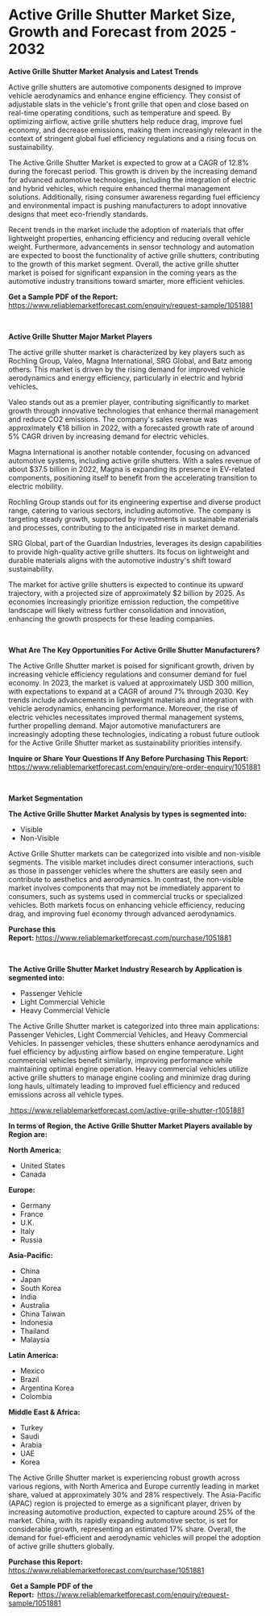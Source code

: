 <p><h1>Active Grille Shutter Market Size, Growth and Forecast from 2025 - 2032</h1></p><p><strong>Active Grille Shutter Market Analysis and Latest Trends</strong></p>
<p><p>Active grille shutters are automotive components designed to improve vehicle aerodynamics and enhance engine efficiency. They consist of adjustable slats in the vehicle's front grille that open and close based on real-time operating conditions, such as temperature and speed. By optimizing airflow, active grille shutters help reduce drag, improve fuel economy, and decrease emissions, making them increasingly relevant in the context of stringent global fuel efficiency regulations and a rising focus on sustainability.</p><p>The Active Grille Shutter Market is expected to grow at a CAGR of 12.8% during the forecast period. This growth is driven by the increasing demand for advanced automotive technologies, including the integration of electric and hybrid vehicles, which require enhanced thermal management solutions. Additionally, rising consumer awareness regarding fuel efficiency and environmental impact is pushing manufacturers to adopt innovative designs that meet eco-friendly standards. </p><p>Recent trends in the market include the adoption of materials that offer lightweight properties, enhancing efficiency and reducing overall vehicle weight. Furthermore, advancements in sensor technology and automation are expected to boost the functionality of active grille shutters, contributing to the growth of this market segment. Overall, the active grille shutter market is poised for significant expansion in the coming years as the automotive industry transitions toward smarter, more efficient vehicles.</p></p>
<p><strong>Get a Sample PDF of the Report:&nbsp;</strong> <a href="https://www.reliablemarketforecast.com/enquiry/request-sample/1051881?utm_campaign=3622&utm_medium=2&utm_source=Github&utm_content=ia&utm_term=16042025&utm_id=active-grille-shutter">https://www.reliablemarketforecast.com/enquiry/request-sample/1051881</a></p>
<p>&nbsp;</p>
<p><strong>Active Grille Shutter Major Market Players</strong></p>
<p><p>The active grille shutter market is characterized by key players such as Rochling Group, Valeo, Magna International, SRG Global, and Batz among others. This market is driven by the rising demand for improved vehicle aerodynamics and energy efficiency, particularly in electric and hybrid vehicles.</p><p>Valeo stands out as a premier player, contributing significantly to market growth through innovative technologies that enhance thermal management and reduce CO2 emissions. The company's sales revenue was approximately €18 billion in 2022, with a forecasted growth rate of around 5% CAGR driven by increasing demand for electric vehicles.</p><p>Magna International is another notable contender, focusing on advanced automotive systems, including active grille shutters. With a sales revenue of about $37.5 billion in 2022, Magna is expanding its presence in EV-related components, positioning itself to benefit from the accelerating transition to electric mobility.</p><p>Rochling Group stands out for its engineering expertise and diverse product range, catering to various sectors, including automotive. The company is targeting steady growth, supported by investments in sustainable materials and processes, contributing to the anticipated rise in market demand.</p><p>SRG Global, part of the Guardian Industries, leverages its design capabilities to provide high-quality active grille shutters. Its focus on lightweight and durable materials aligns with the automotive industry's shift toward sustainability.</p><p>The market for active grille shutters is expected to continue its upward trajectory, with a projected size of approximately $2 billion by 2025. As economies increasingly prioritize emission reduction, the competitive landscape will likely witness further consolidation and innovation, enhancing the growth prospects for these leading companies.</p></p>
<p>&nbsp;</p>
<p><strong>What Are The Key Opportunities For Active Grille Shutter Manufacturers?</strong></p>
<p><p>The Active Grille Shutter market is poised for significant growth, driven by increasing vehicle efficiency regulations and consumer demand for fuel economy. In 2023, the market is valued at approximately USD 300 million, with expectations to expand at a CAGR of around 7% through 2030. Key trends include advancements in lightweight materials and integration with vehicle aerodynamics, enhancing performance. Moreover, the rise of electric vehicles necessitates improved thermal management systems, further propelling demand. Major automotive manufacturers are increasingly adopting these technologies, indicating a robust future outlook for the Active Grille Shutter market as sustainability priorities intensify.</p></p>
<p><strong>Inquire or Share Your Questions If Any Before Purchasing This Report:</strong> <a href="https://www.reliablemarketforecast.com/enquiry/pre-order-enquiry/1051881?utm_campaign=3622&utm_medium=2&utm_source=Github&utm_content=ia&utm_term=16042025&utm_id=active-grille-shutter">https://www.reliablemarketforecast.com/enquiry/pre-order-enquiry/1051881</a></p>
<p>&nbsp;</p>
<p><strong>Market Segmentation</strong></p>
<p><strong>The Active Grille Shutter Market Analysis by types is segmented into:</strong></p>
<p><ul><li>Visible</li><li>Non-Visible</li></ul></p>
<p><p>Active Grille Shutter markets can be categorized into visible and non-visible segments. The visible market includes direct consumer interactions, such as those in passenger vehicles where the shutters are easily seen and contribute to aesthetics and aerodynamics. In contrast, the non-visible market involves components that may not be immediately apparent to consumers, such as systems used in commercial trucks or specialized vehicles. Both markets focus on enhancing vehicle efficiency, reducing drag, and improving fuel economy through advanced aerodynamics.</p></p>
<p><strong>Purchase this Report:&nbsp;</strong><a href="https://www.reliablemarketforecast.com/purchase/1051881?utm_campaign=3622&utm_medium=2&utm_source=Github&utm_content=ia&utm_term=16042025&utm_id=active-grille-shutter">https://www.reliablemarketforecast.com/purchase/1051881</a></p>
<p>&nbsp;</p>
<p><strong>The Active Grille Shutter Market Industry Research by Application is segmented into:</strong></p>
<p><ul><li>Passenger Vehicle</li><li>Light Commercial Vehicle</li><li>Heavy Commercial Vehicle</li></ul></p>
<p><p>The Active Grille Shutter market is categorized into three main applications: Passenger Vehicles, Light Commercial Vehicles, and Heavy Commercial Vehicles. In passenger vehicles, these shutters enhance aerodynamics and fuel efficiency by adjusting airflow based on engine temperature. Light commercial vehicles benefit similarly, improving performance while maintaining optimal engine operation. Heavy commercial vehicles utilize active grille shutters to manage engine cooling and minimize drag during long hauls, ultimately leading to improved fuel efficiency and reduced emissions across all vehicle types.</p></p>
<p><a href="https://www.reliablemarketforecast.com/active-grille-shutter-r1051881?utm_campaign=3622&utm_medium=2&utm_source=Github&utm_content=ia&utm_term=16042025&utm_id=active-grille-shutter">&nbsp;https://www.reliablemarketforecast.com/active-grille-shutter-r1051881</a></p>
<p><strong>In terms of Region, the Active Grille Shutter Market Players available by Region are:</strong></p>
<p>
    <p> <strong> North America: </strong>
        <ul>
            <li>United States</li>
            <li>Canada</li>
        </ul>
        </p> 
    <p> <strong> Europe: </strong>
        <ul>
            <li>Germany</li>
            <li>France</li>
            <li>U.K.</li>
            <li>Italy</li>
            <li>Russia</li>
        </ul>
        </p> 
    <p> <strong> Asia-Pacific: </strong>
        <ul>
            <li>China</li>
            <li>Japan</li>
            <li>South Korea</li>
            <li>India</li>
            <li>Australia</li>
            <li>China Taiwan</li>
            <li>Indonesia</li>
            <li>Thailand</li>
            <li>Malaysia</li>
        </ul>
        </p> 
    <p> <strong> Latin America: </strong>
        <ul>
            <li>Mexico</li>
            <li>Brazil</li>
            <li>Argentina Korea</li>
            <li>Colombia</li>
        </ul>
        </p> 
    <p> <strong> Middle East & Africa: </strong>
        <ul>
            <li>Turkey</li>
            <li>Saudi</li>
            <li>Arabia</li>
            <li>UAE</li>
            <li>Korea</li>
        </ul>
    </p>
    </p>
<p><p>The Active Grille Shutter market is experiencing robust growth across various regions, with North America and Europe currently leading in market share, valued at approximately 30% and 28% respectively. The Asia-Pacific (APAC) region is projected to emerge as a significant player, driven by increasing automotive production, expected to capture around 25% of the market. China, with its rapidly expanding automotive sector, is set for considerable growth, representing an estimated 17% share. Overall, the demand for fuel-efficient and aerodynamic vehicles will propel the adoption of active grille shutters globally.</p></p>
<p><strong>Purchase this Report: </strong><a href="https://www.reliablemarketforecast.com/purchase/1051881?utm_campaign=3622&utm_medium=2&utm_source=Github&utm_content=ia&utm_term=16042025&utm_id=active-grille-shutter">https://www.reliablemarketforecast.com/purchase/1051881</a></p>
<p>&nbsp;<strong>Get a Sample PDF of the Report:&nbsp;&nbsp;</strong><a href="https://www.reliablemarketforecast.com/enquiry/request-sample/1051881?utm_campaign=3622&utm_medium=2&utm_source=Github&utm_content=ia&utm_term=16042025&utm_id=active-grille-shutter">https://www.reliablemarketforecast.com/enquiry/request-sample/1051881</a></p>
<p><strong></strong></p>
<p><p></p><p></p><p></p></p>
